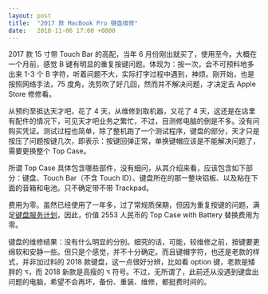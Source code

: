 ```yaml
---
layout: post
title:  "2017 款 MacBook Pro 键盘维修"
date:   2018-11-06 17:00 +0800
---
```


2017 款 15 寸带 Touch Bar 的高配，当年 6 月份刚出就买了，使用至今。大概在一个月前，感觉 B 键有明显的重复按键问题。体现为：按一次，会不可预料地多出来 1-3 个 B 字符，听着问题不大，实际打字过程中遇到，神烦。刚开始，也是按照网络手法，75 度角，洗剪吹了好几回，然而并不解决问题，才决定去 Apple Store 修修看。

从预约至抵达天才吧，花了 4 天，从维修到取机器，又花了 4 天，这还是在店里有配件的情况下，可见天才吧业务之繁忙，不过，目测修电脑的倒是不多。没有问购买凭证。测试过程也简单，除了整机跑了一个测试程序，键盘的部分，天才只是按压了问题按键几次，即表示：按键回弹正常，单换键帽应该是不能解决问题了，需要更换整个 Top Case。

所谓 Top Case 具体包含哪些部件，没有细问，从其介绍来看，应该包含如下部分：键盘、Touch Bar（不含 Touch ID）、键盘所在的那一整块铝板、以及粘在下面的音箱和电池。只不确定带不带 Trackpad。

费用为零。虽然已经使用了一年多，过了常规质保期，但因为重复按键的问题，满足[键盘服务计划](https://www.apple.com/cn/support/keyboard-service-program-for-macbook-and-macbook-pro/)，因此，价值 2553 人民币的 Top Case with Battery 替换费用为零。

键盘的维修结果：没有什么明显的分别。细究的话，可能，较维修之前，按键要更绵软和安静一些。但只是个感觉，并不十分确定。而且键帽字符，也还是老款的样式，并非加过料的 2018 款键盘，这一点很好分辨，比如看 option 键，老款是矮胖的  <kbd>⌥</kbd>，而 2018 新款是高瘦的 <kbd>⌥</kbd> 符号。不过，无所谓了，此前还从没遇到键盘出问题的电脑，希望不会再坏，备份、重装、维修，都挺费时间的。